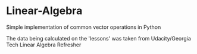 # Linear-Algebra

Simple implementation of common vector operations in Python

The data being calculated on the 'lessons' was taken from Udacity/Georgia Tech Linear Algebra Refresher
